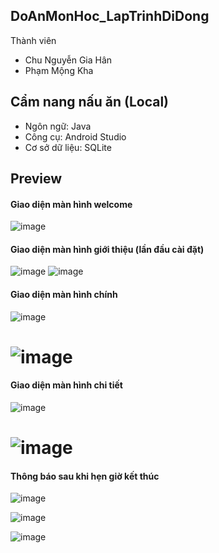 ## DoAnMonHoc_LapTrinhDiDong
Thành viên
- Chu Nguyễn Gia Hân
- Phạm Mộng Kha
## Cẩm nang nấu ăn (Local)
- Ngôn ngữ: Java
- Công cụ: Android Studio
- Cơ sở dữ liệu: SQLite
## Preview
#### Giao diện màn hình welcome
![image](https://user-images.githubusercontent.com/81396691/131083408-9ee44256-f80a-4ea1-a9e1-8e15a8f78f7f.png)
#### Giao diện màn hình giới thiệu (lần đầu cài đặt)
![image](https://user-images.githubusercontent.com/81396691/131083898-82669648-03ed-4611-aa39-de17e3f2de58.png)
![image](https://user-images.githubusercontent.com/81396691/131083941-564e587e-34bb-42a6-90f4-4d992f02f44d.png)
#### Giao diện màn hình chính
![image](https://user-images.githubusercontent.com/81396691/131084114-a27255b6-2ad9-477d-92b8-16766e6f1338.png)
# ![image](https://user-images.githubusercontent.com/81396691/131084127-87ebefb8-ba24-4960-905f-c92e12d4edc3.png)
#### Giao diện màn hình chi tiết
![image](https://user-images.githubusercontent.com/81396691/131084557-da687933-7cba-4571-b0d9-e96e1e0644bc.png)
# ![image](https://user-images.githubusercontent.com/81396691/131084580-e184bb4c-b5a6-4cbd-bfe1-8d5fa0d7eb0f.png)
#### Thông báo sau khi hẹn giờ kết thúc
![image](https://user-images.githubusercontent.com/81396691/131084610-575cc687-dc04-4816-883d-b42f9959a2f5.png)

![image](https://user-images.githubusercontent.com/81396691/131084703-d8ebdd05-4bf7-4fdd-97f2-953a8e797c43.png)

![image](https://user-images.githubusercontent.com/81396691/131084739-af133f8f-afd3-4a4c-b917-7e53b98778bc.png)

